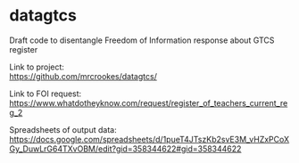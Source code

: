 # datagtcs

Draft code to disentangle Freedom of Information response about GTCS register

Link to project:<br />
https://github.com/mrcrookes/datagtcs/

Link to FOI request:<br />
https://www.whatdotheyknow.com/request/register_of_teachers_current_reg_2

Spreadsheets of output data:<br />
https://docs.google.com/spreadsheets/d/1pueT4JTszKb2svE3M_vHZxPCoXGy_DuwLrG64TXvOBM/edit?gid=358344622#gid=358344622
